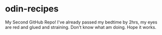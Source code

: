 # odin-recipes
My Second GitHub Repo!
I've already passed my bedtime by 2hrs, my eyes are red and glued and straining. Don't know what am doing. Hope it works.